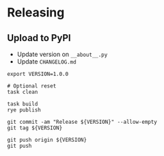 # Releasing

## Upload to PyPI

- Update version on `__about__.py`
- Update `CHANGELOG.md`

```shell
export VERSION=1.0.0

# Optional reset
task clean

task build
rye publish

git commit -am "Release ${VERSION}" --allow-empty
git tag ${VERSION}

git push origin ${VERSION}
git push
```
